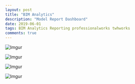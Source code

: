 ```yaml
---
layout: post
title: "BIM Analytics"
description: "Model Report Dashboard"
date: 2019-06-01
tags: BIM Analytics Reporting professionalworks twhworks
comments: true
---
```

![Imgur](https://i.imgur.com/er4H1c6.png)

![Imgur](https://i.imgur.com/QAgw5AR.png)

![Imgur](https://i.imgur.com/IlVUMee.png)

![Imgur](https://i.imgur.com/W1hexTX.png)
